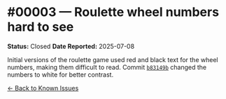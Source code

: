 # #00003 — Roulette wheel numbers hard to see

**Status:** Closed
**Date Reported:** 2025-07-08

Initial versions of the roulette game used red and black text for the wheel numbers, making them difficult to read. Commit [`b83149b`](https://github.com/gritlabs1/gritlabs/commit/b83149b) changed the numbers to white for better contrast.

[← Back to Known Issues](../../index.md)
